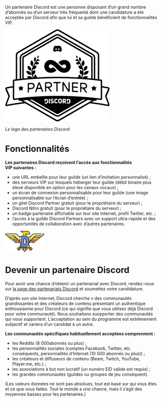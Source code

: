 <!-- TITLE: Partner -->

Un partenaire Discord est une personne disposant d’un grand nombre d’abonnés ou d’un serveur très fréquenté dont une candidature a été acceptée par Discord afin que lui et sa guilde bénéficient de fonctionnalités VIP.

![Partnerlogo](/uploads/partner/partnerlogo.png "Partnerlogo")

*Le logo des partenaires Discord*

# Fonctionnalités
**Les partenaires Discord reçoivent l’accès aux fonctionnalités VIP suivantes :**
* une URL embellie pour leur guilde (un lien d’invitation personnalisé) ;
* des serveurs VIP sur lesquels héberger leur guilde (débit binaire plus élevé disponible en option pour les canaux vocaux) ;
* un écran de connexion personnalisable pour leur guilde (une image personnalisable sur l’écran d’entrée) ;
* un gilet Discord Partner gratuit (pour le propriétaire du serveur) ;
* Discord Nitro gratuit (pour le propriétaire du serveur) ;
* un badge partenaire affichable sur leur site Internet, profil Twitter, etc. ;
* l’accès à la guilde Discord Partners avec un support ultra-rapide et des opportunités de collaboration avec d’autres partenaires.

![Njjbheg](/uploads/partner/njjbheg.png "Njjbheg")

# Devenir un partenaire Discord
Pour avoir une chance d’obtenir un partenariat avec Discord, rendez-vous sur [la page des partenariats Discord](http://discordapp.com/partners) et soumettez votre candidature.

D’après son site Internet, Discord cherche « des communautés grandissantes et des créateurs de contenu présentant un authentique enthousiasme pour Discord (ce qui signifie que vous utilisez déjà Discord pour votre communauté). Nous souhaitons suopporter des communautés qui nous supportent. L’acceptation au sein du programme est extrêmement subjectif et variera d’un candidat à un autre.

**Les communautés spécifiques habituellement acceptées comprennent :**
* les Reddits (8 000abonnés ou plus) ;
* les personnalités sociales (comptes Facebook, Twitter, etc. conséquents, personnalités d’Internet (10 000 abonnés ou plus)) ;
* les créateurs et diffuseurs de contenu (Beam, Twitch, YouTube, Player.me, etc.) ;
* les associations à but non lucratif (un numéro EID valide est requis) ;
* les grandes communautés (guildes ou groupes de jeu conséquent).

(Les valeurs données ne sont pas absolues, tout est basé sur qui vous êtes et ce que vous faites. Tout le monde a une chance, mais il s’agit des moyennes basses pour les partenaires.)
